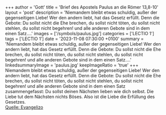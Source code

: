 +++
author = 'Gott'
title = 'Brief des Apostels Paulus an die Römer 13,8-10'
layout = 'post'
description = 'Niemandem bleibt etwas schuldig, außer der gegenseitigen Liebe! Wer den andern liebt, hat das Gesetz erfüllt. Denn die Gebote: Du sollst nicht die Ehe brechen, du sollst nicht töten, du sollst nicht stehlen, du sollst nicht begehren! und alle anderen Gebote sind in dem einen Satz....'
images = ['/symbols/paulus.jpg']
categories = ['LECTIO 1']
tags = ['LECTIO 1']
date = '2023-11-08 07:30:00 +0100'
summary = 'Niemandem bleibt etwas schuldig, außer der gegenseitigen Liebe! Wer den andern liebt, hat das Gesetz erfüllt. Denn die Gebote: Du sollst nicht die Ehe brechen, du sollst nicht töten, du sollst nicht stehlen, du sollst nicht begehren! und alle anderen Gebote sind in dem einen Satz....'
linkedsummaryImage = 'paulus.jpg'
keepImageRatio = 'true'
+++
Niemandem bleibt etwas schuldig, außer der gegenseitigen Liebe! Wer den andern liebt, hat das Gesetz erfüllt.
Denn die Gebote: Du sollst nicht die Ehe brechen, du sollst nicht töten, du sollst nicht stehlen, du sollst nicht begehren! und alle anderen Gebote sind in dem einen Satz zusammengefasst: Du sollst deinen Nächsten lieben wie dich selbst.<!--more-->
Die Liebe tut dem Nächsten nichts Böses. Also ist die Liebe die Erfüllung des Gesetzes.<br> [Quelle: Evangelizo](https://evangeliumtagfuertag.org/DE/gospel)